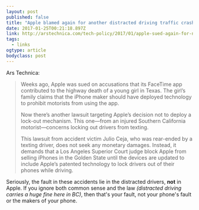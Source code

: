 ```yaml
---
layout: post 
published: false 
title: "Apple blamed again for another distracted driving traffic crash" 
date: 2017-01-25T00:21:18.897Z 
link: http://arstechnica.com/tech-policy/2017/01/apple-sued-again-for-not-deploying-iphone-tech-to-block-distracted-driving/ 
tags:
  - links
ogtype: article 
bodyclass: post 
---
```


Ars Technica:

> Weeks ago, Apple was sued on accusations that its FaceTime app contributed to the highway death of a young girl in Texas. The girl’s family claims that the iPhone maker should have deployed technology to prohibit motorists from using the app.
> 
> Now there’s another lawsuit targeting Apple’s decision not to deploy a lock-out mechanism. This one—from an injured Southern California motorist—concerns locking out drivers from texting.
> 
> This lawsuit from accident victim Julio Ceja, who was rear-ended by a texting driver, does not seek any monetary damages. Instead, it demands that a Los Angeles Superior Court judge block Apple from selling iPhones in the Golden State until the devices are updated to include Apple’s patented technology to lock drivers out of their phones while driving.

Seriously, the fault in these accidents lie in the distracted drivers, **not** in Apple. If you ignore both common sense and the law _(distracted driving carries a huge fine here in BC)_, then that's your fault, not your phone's fault or the makers of your phone.